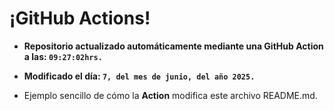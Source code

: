# ¡GitHub Actions!
* **Repositorio actualizado automáticamente mediante una GitHub Action a las: `09:27:02hrs.`**
* **Modificado el día: `7, del mes de junio, del año 2025.`**

* Ejemplo sencillo de cómo la **Action** modifica este archivo README.md.
